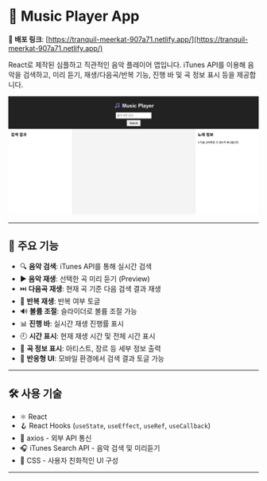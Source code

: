 # 🎵 Music Player App

**🔗 배포 링크**: [https://tranquil-meerkat-907a71.netlify.app/](https://tranquil-meerkat-907a71.netlify.app/)

React로 제작된 심플하고 직관적인 음악 플레이어 앱입니다. iTunes API를 이용해 음악을 검색하고, 미리 듣기, 재생/다음곡/반복 기능, 진행 바 및 곡 정보 표시 등을 제공합니다.

<img src="./musicplayer-preview.png" alt="뮤직 플레이어 미리보기" width="700"/>

---

## 🚀 주요 기능

- 🔍 **음악 검색**: iTunes API를 통해 실시간 검색
- ▶️ **음악 재생**: 선택한 곡 미리 듣기 (Preview)
- ⏭️ **다음곡 재생**: 현재 곡 기준 다음 검색 결과 재생
- 🔁 **반복 재생**: 반복 여부 토글
- 🔊 **볼륨 조절**: 슬라이더로 볼륨 조절 가능
- 📊 **진행 바**: 실시간 재생 진행률 표시
- 🕘 **시간 표시**: 현재 재생 시간 및 전체 시간 표시
- 💽 **곡 정보 표시**: 아티스트, 장르 등 세부 정보 출력
- 📱 **반응형 UI**: 모바일 환경에서 검색 결과 토글 가능

---

## 🛠️ 사용 기술

- ⚛️ React
- 🪝 React Hooks (`useState`, `useEffect`, `useRef`, `useCallback`)
- 📡 axios - 외부 API 통신
- 🎧 iTunes Search API - 음악 검색 및 미리듣기
- 💅 CSS - 사용자 친화적인 UI 구성

---
